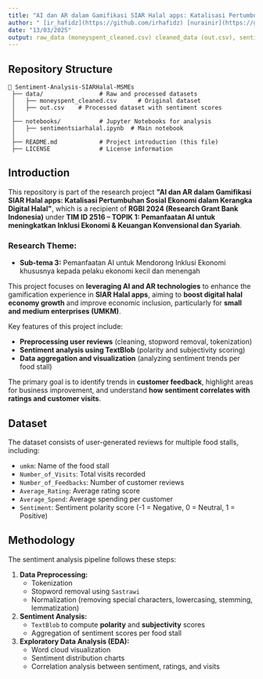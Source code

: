 ```yaml
---
title: "AI dan AR dalam Gamifikasi SIAR Halal apps: Katalisasi Pertumbuhan Sosial Ekonomi dalam Kerangka Digital Halal"
author: " [ir_hafidz](https://github.com/irhafidz) [nurainir](https://github.com/nurainir) [hadziq](https://github.com/hadziq) "
date: "13/03/2025"
output: raw_data (moneyspent_cleaned.csv) cleaned_data (out.csv), sentimentsiarhalal.ipynb
---
```


## Repository Structure

```
📂 Sentiment-Analysis-SIARHalal-MSMEs
 ├── data/                # Raw and processed datasets
 │   ├── moneyspent_cleaned.csv      # Original dataset
 │   ├── out.csv    # Processed dataset with sentiment scores
 │
 ├── notebooks/           # Jupyter Notebooks for analysis
 │   ├── sentimentsiarhalal.ipynb  # Main notebook
 │
 ├── README.md            # Project introduction (this file)
 ├── LICENSE              # License information
```

## Introduction

This repository is part of the research project **"AI dan AR dalam Gamifikasi SIAR Halal apps: Katalisasi Pertumbuhan Sosial Ekonomi dalam Kerangka Digital Halal"**, which is a recipient of **RGBI 2024 (Research Grant Bank Indonesia)** under **TIM ID 2516 – TOPIK 1: Pemanfaatan AI untuk meningkatkan Inklusi Ekonomi & Keuangan Konvensional dan Syariah**.

### **Research Theme:**
- **Sub-tema 3:** Pemanfaatan AI untuk Mendorong Inklusi Ekonomi khususnya kepada pelaku ekonomi kecil dan menengah

This project focuses on **leveraging AI and AR technologies** to enhance the gamification experience in **SIAR Halal apps**, aiming to **boost digital halal economy growth** and improve economic inclusion, particularly for **small and medium enterprises (UMKM)**.

Key features of this project include:
- **Preprocessing user reviews** (cleaning, stopword removal, tokenization)
- **Sentiment analysis using TextBlob** (polarity and subjectivity scoring)
- **Data aggregation and visualization** (analyzing sentiment trends per food stall)

The primary goal is to identify trends in **customer feedback**, highlight areas for business improvement, and understand **how sentiment correlates with ratings and customer visits**.

## Dataset

The dataset consists of user-generated reviews for multiple food stalls, including:
- `umkm`: Name of the food stall
- `Number_of_Visits`: Total visits recorded
- `Number_of_Feedbacks`: Number of customer reviews
- `Average_Rating`: Average rating score
- `Average_Spend`: Average spending per customer
- `Sentiment`: Sentiment polarity score (-1 = Negative, 0 = Neutral, 1 = Positive)

## Methodology

The sentiment analysis pipeline follows these steps:
1. **Data Preprocessing:**
   - Tokenization
   - Stopword removal using `Sastrawi`
   - Normalization (removing special characters, lowercasing, stemming, lemmatization)
2. **Sentiment Analysis:**
   - `TextBlob` to compute **polarity** and **subjectivity** scores
   - Aggregation of sentiment scores per food stall
3. **Exploratory Data Analysis (EDA):**
   - Word cloud visualization
   - Sentiment distribution charts
   - Correlation analysis between sentiment, ratings, and visits
